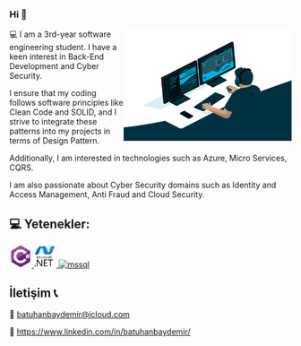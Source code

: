 ### Hi 👋

<img src="https://github.com/BatuhanBaydemir/BatuhanBaydemir/blob/main/4fb239cb.gif" align="right" height="200" width="300">

💻 I am a 3rd-year software engineering student. I have a keen interest in Back-End Development and Cyber Security.

I ensure that my coding follows software principles like Clean Code and SOLID, and I strive to integrate these patterns into my projects in terms of Design Pattern.

Additionally, I am interested in technologies such as Azure, Micro Services, CQRS.

I am also passionate about Cyber Security domains such as Identity and  Access Management, Anti Fraud and Cloud Security.

## 💻 Yetenekler:
<p align="left">
<a href="https://www.w3schools.com/cs/" target="_blank" rel="noreferrer"> <img src="https://raw.githubusercontent.com/devicons/devicon/master/icons/csharp/csharp-original.svg" alt="csharp" width="40" height="40"/> </a>
<a href="https://dotnet.microsoft.com/" target="_blank" rel="noreferrer"> <img src="https://raw.githubusercontent.com/devicons/devicon/master/icons/dot-net/dot-net-original-wordmark.svg" alt="dotnet" width="40" height="40"/> </a>
 </a> <a href="https://www.microsoft.com/en-us/sql-server" target="_blank" rel="noreferrer"> <img src="https://www.svgrepo.com/show/303229/microsoft-sql-server-logo.svg" alt="mssql" width="40" height="40"/> </a> 


## İletişim :telephone_receiver:

:e-mail: batuhanbaydemir@icloud.com

📱 https://www.linkedin.com/in/batuhanbaydemir/

